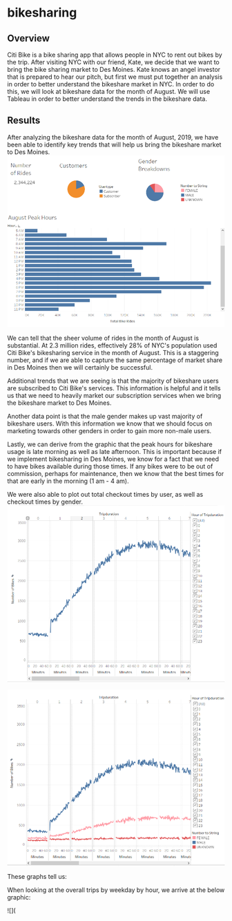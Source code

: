 # bikesharing

## Overview

Citi Bike is a bike sharing app that allows people in NYC to rent out bikes by the trip. After visiting NYC with our friend, Kate, we decide that we want to bring the bike sharing market to Des Moines. Kate knows an angel investor that is prepared to hear our pitch, but first we must put together an analysis in order to better understand the bikeshare market in NYC. In order to do this, we will look at bikeshare data for the month of August. We will use Tableau in order to better understand the trends in the bikeshare data.

## Results

After analyzing the bikeshare data for the month of August, 2019, we have been able to identify key trends that will help us bring the bikeshare market to Des Moines. 
![](https://github.com/christianhargett/bikesharing/blob/main/Summary_stats.png)

We can tell that the sheer volume of rides in the month of August is substantial. At 2.3 million rides, effectively 28% of NYC's population used Citi Bike's bikesharing service in the month of August. This is a staggering number, and if we are able to capture the same percentage of market share in Des Moines then we will certainly be successful.

Additional trends that we are seeing is that the majority of bikeshare users are subscribed to Citi Bike's services. This information is helpful and it tells us that we need to heavily market our subscription services when we bring the bikeshare market to Des Moines. 

Another data point is that the male gender makes up vast majority of bikeshare users. With this information we know that we should focus on marketing towards other genders in order to gain more non-male users. 

Lastly, we can derive from the graphic that the peak hours for bikeshare usage is late morning as well as late afternoon. This is important because if we implement bikesharing in Des Moines, we know for a fact that we need to have bikes available during those times. If any bikes were to be out of commission, perhaps for maintenance, then we know that the best times for that are early in the morning (1 am - 4 am). 

We were also able to plot out total checkout times by user, as well as checkout times by gender.
![](https://github.com/christianhargett/bikesharing/blob/main/Checkout_time_by_user.png)

![](https://github.com/christianhargett/bikesharing/blob/main/Checkout_times_by_gender.png)

These graphs tell us:

When looking at the overall trips by weekday by hour, we arrive at the below graphic:

![](
